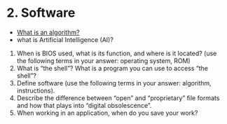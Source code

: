 # 2. Software

* [What is an algorithm?](https://en.wikiversity.org/wiki/What_is_an_Algorithm)
* what is Artificial Intelligence \(AI\)?



1. When is BIOS used, what is its function, and where is it located? \(use the following terms in your answer: operating system, ROM\)
2. What is “the shell”? What is a program you can use to access “the shell”?
3. Define software \(use the following terms in your answer: algorithm, instructions\).
4. Describe the difference between “open” and “proprietary” file formats and how that plays into “digital obsolescence”.
5. When working in an application, when do you save your work?

